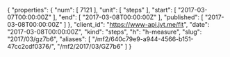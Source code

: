 {
  "properties": {
    "num": [
      7121
    ],
    "unit": [
      "steps"
    ],
    "start": [
      "2017-03-07T00:00:00Z"
    ],
    "end": [
      "2017-03-08T00:00:00Z"
    ],
    "published": [
      "2017-03-08T00:00:00Z"
    ]
  },
  "client_id": "https://www-api.jvt.me/fit",
  "date": "2017-03-08T00:00:00Z",
  "kind": "steps",
  "h": "h-measure",
  "slug": "2017/03/gz7b6",
  "aliases": [
    "/mf2/640c79e9-a944-4566-b151-47cc2cdf0376/",
    "/mf2/2017/03/GZ7b6"
  ]
}
